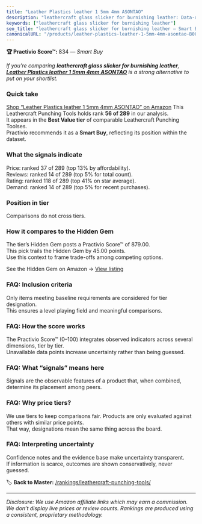```yaml
---
title: "Leather Plastics leather 1 5mm 4mm ASONTAO"
description: "leathercraft glass slicker for burnishing leather: Data-driven within Best Value ranking using the Practivio Score™. Positioned by quality, value, demand, find…"
keywords: ["leathercraft glass slicker for burnishing leather"]
seo_title: "leathercraft glass slicker for burnishing leather — Smart Buy Best Value (2025)"
canonicalURL: "/products/leather-plastics-leather-1-5mm-4mm-asontao-B08MF3T4YJ/"
---
```


**🏆 Practivio Score™:** 834 — _Smart Buy_


*If you're comparing **leathercraft glass slicker for burnishing leather**, **[Leather Plastics leather 1 5mm 4mm ASONTAO](https://www.amazon.com/dp/B08MF3T4YJ?tag=practivio-20)** is a strong alternative to put on your shortlist.*
### Quick take
[Shop “Leather Plastics leather 1 5mm 4mm ASONTAO” on Amazon](https://www.amazon.com/dp/B08MF3T4YJ?tag=practivio-20)
This Leathercraft Punching Tools holds rank **56 of 289** in our analysis.  
It appears in the **Best Value tier** of comparable Leathercraft Punching Toolses.  
Practivio recommends it as a **Smart Buy**, reflecting its position within the dataset.

### What the signals indicate
Price: ranked 37 of 289 (top 13% by affordability).  
Reviews: ranked 14 of 289 (top 5% for total count).  
Rating: ranked 118 of 289 (top 41% on star average).  
Demand: ranked 14 of 289 (top 5% for recent purchases).

### Position in tier
Comparisons do not cross tiers.

### How it compares to the Hidden Gem
The tier’s Hidden Gem posts a Practivio Score™ of 879.00.  
This pick trails the Hidden Gem by 45.00 points.  
Use this context to frame trade-offs among competing options.  

See the Hidden Gem on Amazon → [View listing](https://www.amazon.com/dp/B06ZXYSCYZ?tag=practivio-20)

### FAQ: Inclusion criteria
Only items meeting baseline requirements are considered for tier designation.  
This ensures a level playing field and meaningful comparisons.

### FAQ: How the score works
The Practivio Score™ (0–100) integrates observed indicators across several dimensions, tier by tier.  
Unavailable data points increase uncertainty rather than being guessed.

### FAQ: What “signals” means here
Signals are the observable features of a product that, when combined, determine its placement among peers.

### FAQ: Why price tiers?
We use tiers to keep comparisons fair. Products are only evaluated against others with similar price points.  
That way, designations mean the same thing across the board.

### FAQ: Interpreting uncertainty
Confidence notes and the evidence base make uncertainty transparent.  
If information is scarce, outcomes are shown conservatively, never guessed.


🏷️ **Back to Master:** [/rankings/leathercraft-punching-tools/](/rankings/leathercraft-punching-tools/)

---
_Disclosure: We use Amazon affiliate links which may earn a commission. We don’t display live prices or review counts. Rankings are produced using a consistent, proprietary methodology._

